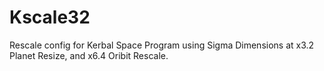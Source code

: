 # Kscale32
Rescale config for Kerbal Space Program using Sigma Dimensions at x3.2 Planet Resize, and x6.4 Oribit Rescale.
